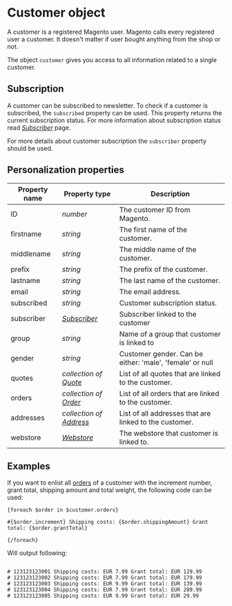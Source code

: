 # Customer object

A customer is a registered Magento user. Magento calls every registered user 
a customer. It doesn't matter if user bought anything from the shop or not.

The object `customer` gives you access to all information related to a single 
customer. 

## Subscription

A customer can be subscribed to newsletter. To check if a customer is subscribed, the 
`subscribed` property can be used. This property returns the current subscription 
status. For more information about subscription status read _[Subscriber](copernica-docs:MarketingSuite/magento-integration/object/subscriber)_
page.

For more details about customer subscription the `subscriber` property should be used.

## Personalization properties

| Property name | Property type                                                                               | Description                                               |
|---------------|---------------------------------------------------------------------------------------------|-----------------------------------------------------------|
| ID            | _number_                                                                                    | The customer ID from Magento.                             |
| firstname     | _string_                                                                                    | The first name of the customer.                           |
| middlename    | _string_                                                                                    | The middle name of the customer.                          |
| prefix        | _string_                                                                                    | The prefix of the customer.                               |
| lastname      | _string_                                                                                    | The last name of the customer.                            |
| email         | _string_                                                                                    | The email address.                                        |
| subscribed    | _string_                                                                                    | Customer subscription status.                             |
| subscriber    | _[Subscriber](copernica-docs:MarketingSuite/magento-integration/object/subscriber)_         | Subscriber linked to the customer                         |
| group         | _string_                                                                                    | Name of a group that customer is linked to                |
| gender        | _string_                                                                                    | Customer gender. Can be either: 'male', 'female' or null  |
| quotes        | _collection of [Quote](copernica-docs:MarketingSuite/magento-integration/object/quote)_     | List of all quotes that are linked to the customer.       |
| orders        | _collection of [Order](copernica-docs:MarketingSuite/magento-integration/object/order)_     | List of all orders that are linked to the customer.       |
| addresses     | _collection of [Address](copernica-docs:MarketingSuite/magento-integration/object/address)_ | List of all addresses that are linked to the customer.    |
| webstore      | _[Webstore](copernica-docs:MarketingSuite/magento-integration/object/webstore)_             | The webstore that customer is linked to.                  |

## Examples

If you want to enlist all [orders](copernica-docs:MarketingSuite/magento-integration/object/order) of a customer with the increment number, grant total, shipping amount and total weight, the following code can be used:

```
{foreach $order in $customer.orders}

#{$order.increment} Shipping costs: {$order.shippingAmount} Grant total: {$order.grantTotal}

{/foreach}
```

Will output following:

```

# 123123123001 Shipping costs: EUR 7.99 Grant total: EUR 129.99
# 123123123002 Shipping costs: EUR 7.99 Grant total: EUR 179.99
# 123123123003 Shipping costs: EUR 9.99 Grant total: EUR 139.99
# 123123123004 Shipping costs: EUR 7.99 Grant total: EUR 289.99
# 123123123005 Shipping costs: EUR 9.99 Grant total: EUR 29.99

```
